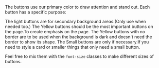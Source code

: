 The buttons use our primary color to draw attention and stand out. Each button has a specific purpose:

 The light buttons are for secondary background areas.(Only use when needed too.)
 The Yellow buttons should be the most important buttons on the page.To create emphasis on the page.
 The Yellow buttons with no border are to be used when the background is dark and doesn't need the border to show its shape.
 The Small buttons are only if necessary.If you need to style a card or smaller things that only need a small button.

Feel free to mix them with the `font-size` classes to make different sizes of buttons.
